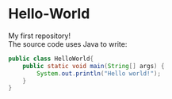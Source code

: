 # Hello-World
My first repository!  
The source code uses Java to write:
```java
public class HelloWorld{
	public static void main(String[] args) {
		System.out.println("Hello world!");
	}
}
```
